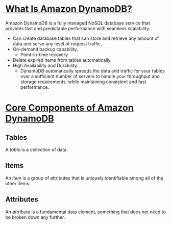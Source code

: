 # [What Is Amazon DynamoDB?](https://docs.aws.amazon.com/amazondynamodb/latest/developerguide/Introduction.html)
Amazon DynamoDB is a fully managed NoSQL database service that provides fast and predictable performance with seamless scalability.
-	Can create database tables that can store and retrieve any amount of data and serve any level of request traffic.
-	On-demand backup capability.
	-	Point-in-time recovery.
-  Delete expired items from tables automatically.
-	High Availability and Durability.
	-	DynamoDB automatically spreads the data and traffic for your tables over a sufficient number of servers to handle your throughput and storage requirements, while maintaining consistent and fast performance.


# [Core Components of Amazon DynamoDB](https://docs.aws.amazon.com/amazondynamodb/latest/developerguide/HowItWorks.CoreComponents.html)
## Tables
A _table_ is a collection of data.

## Items
An _item_ is a group of attributes that is uniquely identifiable among all of the other items.

## Attributes
An _attribute_ is a fundamental data element, something that does not need to be broken down any further.

<!--stackedit_data:
eyJoaXN0b3J5IjpbLTE4ODUxNTE5NjhdfQ==
-->